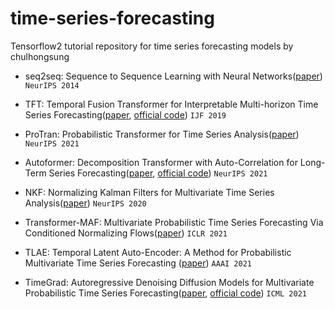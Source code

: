 # time-series-forecasting

Tensorflow2 tutorial repository for time series forecasting models by chulhongsung

- seq2seq: Sequence to Sequence Learning with Neural Networks([paper](https://arxiv.org/abs/1409.3215)) `NeurIPS 2014`

- TFT: Temporal Fusion Transformer for Interpretable Multi-horizon Time Series Forecasting([paper](https://arxiv.org/pdf/1912.09363.pdf), [official code](https://github.com/google-research/google-research/tree/master/tft))  `IJF 2019`

- ProTran: Probabilistic Transformer for Time Series Analysis([paper](https://proceedings.neurips.cc/paper/2021/file/c68bd9055776bf38d8fc43c0ed283678-Paper.pdf)) `NeurIPS 2021`

- Autoformer: Decomposition Transformer with Auto-Correlation for Long-Term Series Forecasting([paper](https://arxiv.org/pdf/2106.13008.pdf), [official code](https://github.com/thuml/Autoformer)) `NeurIPS 2021`

- NKF: Normalizing Kalman Filters for Multivariate Time Series Analysis([paper](https://proceedings.neurips.cc/paper/2020/file/1f47cef5e38c952f94c5d61726027439-Supplemental.pdf)) `NeurIPS 2020`

- Transformer-MAF: Multivariate Probabilistic Time Series Forecasting Via Conditioned Normalizing Flows([paper](https://arxiv.org/pdf/2002.06103.pdf)) `ICLR 2021`

- TLAE: Temporal Latent Auto-Encoder: A Method for Probabilistic Multivariate Time Series Forecasting ([paper](https://arxiv.org/pdf/2101.10460.pdf)) `AAAI 2021`

- TimeGrad: Autoregressive Denoising Diffusion Models for Multivariate Probabilistic Time Series Forecasting([paper](https://arxiv.org/pdf/2101.12072.pdf), [official code](https://github.com/zalandoresearch/pytorch-ts/tree/master/pts/model/time_grad)) `ICML 2021`



